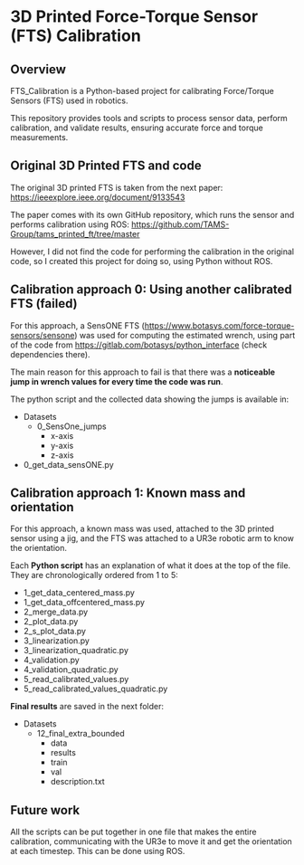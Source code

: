 # 3D Printed Force-Torque Sensor (FTS) Calibration

## Overview
FTS_Calibration is a Python-based project for calibrating Force/Torque Sensors (FTS) used in robotics.

This repository provides tools and scripts to process sensor data, perform calibration, and validate results, ensuring accurate force and torque measurements.

## Original 3D Printed FTS and code
The original 3D printed FTS is taken from the next paper: https://ieeexplore.ieee.org/document/9133543

The paper comes with its own GitHub repository, which runs the sensor and performs calibration using ROS: https://github.com/TAMS-Group/tams_printed_ft/tree/master

However, I did not find the code for performing the calibration in the original code, so I created this project for doing so, using Python without ROS.

## Calibration approach 0: Using another calibrated FTS (failed)
For this approach, a SensONE FTS (https://www.botasys.com/force-torque-sensors/sensone) was used for computing the estimated wrench, using part of the code from https://gitlab.com/botasys/python_interface (check dependencies there).

The main reason for this approach to fail is that there was a **noticeable jump in wrench values for every time the code was run**.

The python script and the collected data showing the jumps is available in:  
- Datasets
  - 0_SensOne_jumps
    - x-axis  
    - y-axis 
    - z-axis 
- 0_get_data_sensONE.py  

## Calibration approach 1: Known mass and orientation
For this approach, a known mass was used, attached to the 3D printed sensor using a jig, and the FTS was attached to a UR3e robotic arm to know the orientation.

Each **Python script** has an explanation of what it does at the top of the file.
They are chronologically ordered from 1 to 5:  

* 1_get_data_centered_mass.py
* 1_get_data_offcentered_mass.py
* 2_merge_data.py
* 2_plot_data.py
* 2_s_plot_data.py
* 3_linearization.py
* 3_linearization_quadratic.py
* 4_validation.py
* 4_validation_quadratic.py
* 5_read_calibrated_values.py
* 5_read_calibrated_values_quadratic.py

**Final results** are saved in the next folder:  
* Datasets
  * 12_final_extra_bounded
    * data  
    * results 
    * train  
    * val  
    * description.txt

## Future work
All the scripts can be put together in one file that makes the entire calibration, communicating with the UR3e to move it and get the orientation at each timestep. This can be done using ROS.
 

